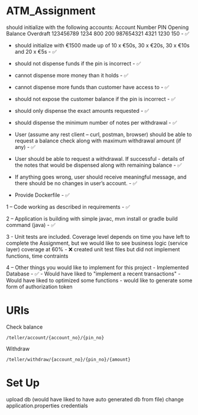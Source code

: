 # ATM_Assignment

should initialize with the following accounts: 
Account Number PIN Opening Balance Overdraft
123456789 1234 800 200
987654321 4321 1230 150 - ✅

- should initialize with €1500 made up of 10 x €50s, 30 x €20s, 30 x €10s and 20 x €5s - ✅

- should not dispense funds if the pin is incorrect - ✅

- cannot dispense more money than it holds - ✅

- cannot dispense more funds than customer have access to - ✅

- should not expose the customer balance if the pin is incorrect - ✅

- should only dispense the exact amounts requested - ✅ 

- should dispense the minimum number of notes per withdrawal - ✅

- User (assume any rest client – curl, postman, browser) should be able to request a balance 
check along with maximum withdrawal amount (if any) - ✅ 

- User should be able to request a withdrawal. If successful - details of the notes that would
  be dispensed along with remaining balance - ✅ 

- If anything goes wrong, user should receive meaningful message, and there should be no
  changes in user’s account. - ✅

- Provide Dockerfile - ✅

1 – Code working as described in requirements - ✅

2 – Application is building with simple javac, mvn install or gradle build command (java) - ✅

3 - Unit tests are included. Coverage level depends on time you have left to complete the
    Assignment, but we would like to see business logic (service layer) coverage at 60% - ❌
    created unit test files but did not implement functions, time contraints

4 – Other things you would like to implement for this project
    - Implemented Database - ✅
    - Would have liked to "implement a recent transactions"
    - Would have liked to optimized some functions
    - would like to generate some form of authorization token 
    
    
# URIs

Check balance
```
/teller/account/{account_no}/{pin_no}
```

Withdraw
```
/teller/withdraw/{account_no}/{pin_no}/{amount}
```

# Set Up
upload db (would have liked to have auto generated db from file)
change application.properties credentials



